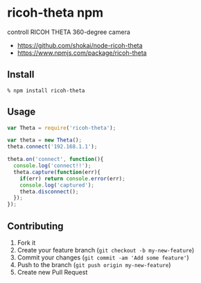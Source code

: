 # ricoh-theta npm
controll RICOH THETA 360-degree camera

- https://github.com/shokai/node-ricoh-theta
- https://www.npmjs.com/package/ricoh-theta


## Install

    % npm install ricoh-theta


## Usage

```javascript
var Theta = require('ricoh-theta');

var theta = new Theta();
theta.connect('192.168.1.1');

theta.on('connect', function(){
  console.log('connect!!');
  theta.capture(function(err){
    if(err) return console.error(err);
    console.log('captured');
    theta.disconnect();
  });
});
```


Contributing
------------
1. Fork it
2. Create your feature branch (`git checkout -b my-new-feature`)
3. Commit your changes (`git commit -am 'Add some feature'`)
4. Push to the branch (`git push origin my-new-feature`)
5. Create new Pull Request

